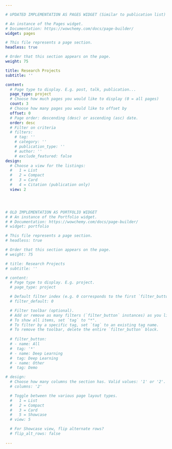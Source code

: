 ```yaml
---

# UPDATED IMPLEMENTATION AS PAGES WIDGET (Similar to publication list)

# An instance of the Pages widget.
# Documentation: https://wowchemy.com/docs/page-builder/
widget: pages

# This file represents a page section.
headless: true

# Order that this section appears on the page.
weight: 75

title: Research Projects
subtitle: ''

content:
  # Page type to display. E.g. post, talk, publication...
  page_type: project
  # Choose how much pages you would like to display (0 = all pages)
  count: 3
  # Choose how many pages you would like to offset by
  offset: 0
  # Page order: descending (desc) or ascending (asc) date.
  order: desc
  # Filter on criteria
  # filters:
    # tag: ''
    # category: ''
    # publication_type: ''
    # author: ''
    # exclude_featured: false
design:
  # Choose a view for the listings:
  #   1 = List
  #   2 = Compact
  #   3 = Card
  #   4 = Citation (publication only)
  view: 2




# OLD IMPLEMENTATION AS PORTFOLIO WIDGET
# # An instance of the Portfolio widget.
# # Documentation: https://wowchemy.com/docs/page-builder/
# widget: portfolio

# This file represents a page section.
# headless: true

# Order that this section appears on the page.
# weight: 75

# title: Research Projects
# subtitle: ''

# content:
  # Page type to display. E.g. project.
  # page_type: project

  # Default filter index (e.g. 0 corresponds to the first `filter_button` instance below).
  # filter_default: 0

  # Filter toolbar (optional).
  # Add or remove as many filters (`filter_button` instances) as you like.
  # To show all items, set `tag` to "*".
  # To filter by a specific tag, set `tag` to an existing tag name.
  # To remove the toolbar, delete the entire `filter_button` block.
  
  # filter_button:
  # - name: All
  #  tag: '*'
  # - name: Deep Learning
  #  tag: Deep Learning
  # - name: Other
  #  tag: Demo

# design:
  # Choose how many columns the section has. Valid values: '1' or '2'.
  # columns: '2'

  # Toggle between the various page layout types.
  #   1 = List
  #   2 = Compact
  #   3 = Card
  #   5 = Showcase
  # view: 5

  # For Showcase view, flip alternate rows?
  # flip_alt_rows: false
  
---
```

